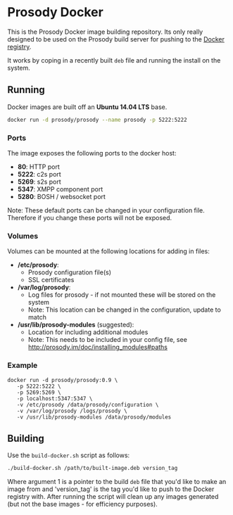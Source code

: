 # Prosody Docker

This is the Prosody Docker image building repository. Its only really designed to be used on the Prosody build server for pushing to the [Docker registry](https://registry.hub.docker.com/repos/prosody/).

It works by coping in a recently built `deb` file and running the install on the system.

## Running 

Docker images are built off an __Ubuntu 14.04 LTS__ base.

```bash
docker run -d prosody/prosody --name prosody -p 5222:5222
```

### Ports

The image exposes the following ports to the docker host:

* __80__: HTTP port
* __5222__: c2s port
* __5269__: s2s port
* __5347__: XMPP component port
* __5280__: BOSH / websocket port

Note: These default ports can be changed in your configuration file. Therefore if you change these ports will not be exposed.

### Volumes

Volumes can be mounted at the following locations for adding in files:

* __/etc/prosody__:
  * Prosody configuration file(s)
  * SSL certificates
* __/var/log/prosody__:
  * Log files for prosody - if not mounted these will be stored on the system
  * Note: This location can be changed in the configuration, update to match
* __/usr/lib/prosody-modules__ (suggested):
  * Location for including additional modules
  * Note: This needs to be included in your config file, see http://prosody.im/doc/installing_modules#paths

### Example

```
docker run -d prosody/prosody:0.9 \
   -p 5222:5222 \
   -p 5269:5269 \
   -p localhost:5347:5347 \
   -v /etc/prosody /data/prosody/configuration \
   -v /var/log/prosody /logs/prosody \
   -v /usr/lib/prosody-modules /data/prosody/modules
```

## Building

Use the `build-docker.sh` script as follows:

```bash
./build-docker.sh /path/to/built-image.deb version_tag
```

Where argument 1 is a pointer to the build `deb` file that you'd like to make an image from and 'version_tag' is the tag you'd like to push to the Docker registry with. After running the script will clean up any images generated (but not the base images - for efficiency purposes).
